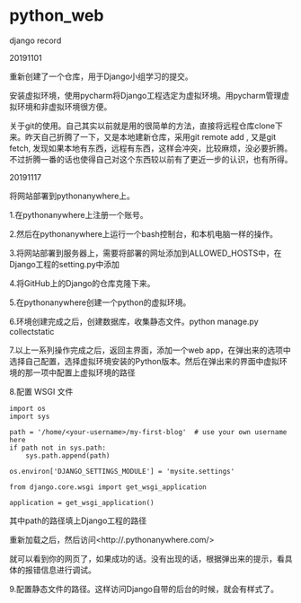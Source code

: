 # python_web
django record

20191101

重新创建了一个仓库，用于Django小组学习的提交。

安装虚拟环境，使用pycharm将Django工程选定为虚拟环境。用pycharm管理虚拟环境和非虚拟环境很方便。

关于git的使用。自己其实以前就是用的很简单的方法，直接将远程仓库clone下来。昨天自己折腾了一下，又是本地建新仓库，采用git remote add , 又是git fetch, 发现如果本地有东西，远程有东西，这样会冲突，比较麻烦，没必要折腾。不过折腾一番的话也使得自己对这个东西较以前有了更近一步的认识，也有所得。

20191117

将网站部署到pythonanywhere上。

1.在pythonanywhere上注册一个账号。

2.然后在pythonanywhere上运行一个bash控制台，和本机电脑一样的操作。

3.将网站部署到服务器上，需要将部署的网址添加到ALLOWED_HOSTS中，在Django工程的setting.py中添加

4.将GitHub上的Django的仓库克隆下来。

5.在pythonanywhere创建一个python的虚拟环境。

6.环境创建完成之后，创建数据库，收集静态文件。python manage.py collectstatic

7.以上一系列操作完成之后，返回主界面，添加一个web app，在弹出来的选项中选择自己配置，选择虚拟环境安装的Python版本。然后在弹出来的界面中虚拟环境的那一项中配置上虚拟环境的路径

8.配置 WSGI 文件

```
import os
import sys

path = '/home/<your-username>/my-first-blog'  # use your own username here
if path not in sys.path:
    sys.path.append(path)

os.environ['DJANGO_SETTINGS_MODULE'] = 'mysite.settings'

from django.core.wsgi import get_wsgi_application

application = get_wsgi_application()
```

其中path的路径填上Django工程的路径

重新加载之后，然后访问<http://<your-user-name>.pythonanywhere.com/>

就可以看到你的网页了，如果成功的话。没有出现的话，根据弹出来的提示，看具体的报错信息进行调试。

9.配置静态文件的路径。这样访问Django自带的后台的时候，就会有样式了。

